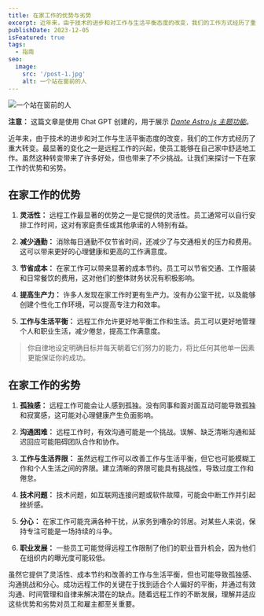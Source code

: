 ```yaml
---
title: 在家工作的优势与劣势
excerpt: 近年来，由于技术的进步和对工作与生活平衡态度的改变，我们的工作方式经历了重大转变。最显著的变化之一是远程工作的兴起，使员工能够在自己家中舒适地工作。
publishDate: 2023-12-05
isFeatured: true
tags:
  - 指南
seo:
  image:
    src: '/post-1.jpg'
    alt: 一个站在窗前的人
---
```


![一个站在窗前的人](/post-1.jpg)

**注意：** 这篇文章是使用 Chat GPT 创建的，用于展示 _[Dante Astro.js 主题功能](https://justgoodui.com/astro-themes/dante/)_。

近年来，由于技术的进步和对工作与生活平衡态度的改变，我们的工作方式经历了重大转变。最显著的变化之一是远程工作的兴起，使员工能够在自己家中舒适地工作。虽然这种转变带来了许多好处，但也带来了不少挑战。让我们来探讨一下在家工作的优势和劣势。

## 在家工作的优势

1. **灵活性：** 远程工作最显著的优势之一是它提供的灵活性。员工通常可以自行安排工作时间，这对有家庭责任或其他承诺的人特别有益。

2. **减少通勤：** 消除每日通勤不仅节省时间，还减少了与交通相关的压力和费用。这可以带来更好的心理健康和更高的工作满意度。

3. **节省成本：** 在家工作可以带来显著的成本节约。员工可以节省交通、工作服装和日常餐饮的费用，这对他们的整体财务状况有积极影响。

4. **提高生产力：** 许多人发现在家工作时更有生产力。没有办公室干扰，以及能够创建个性化工作环境，可以提高专注力和效率。

5. **工作与生活平衡：** 远程工作允许更好地平衡工作和生活。员工可以更好地管理个人和职业生活，减少倦怠，提高工作满意度。

> 你自律地设定明确目标并每天朝着它们努力的能力，将比任何其他单一因素更能保证你的成功。

## 在家工作的劣势

1. **孤独感：** 远程工作可能会让人感到孤独。没有同事和面对面互动可能导致孤独和寂寞感，这可能对心理健康产生负面影响。

2. **沟通困难：** 远程工作时，有效沟通可能是一个挑战。误解、缺乏清晰沟通和延迟回应可能阻碍团队合作和协作。

3. **工作与生活界限：** 虽然远程工作可以改善工作与生活平衡，但它也可能模糊工作和个人生活之间的界限。建立清晰的界限可能具有挑战性，导致过度工作和倦怠。

4. **技术问题：** 技术问题，如互联网连接问题或软件故障，可能会中断工作并引起挫折感。

5. **分心：** 在家工作可能充满各种干扰，从家务到嘈杂的邻居。对某些人来说，保持专注可能是一场持续的斗争。

6. **职业发展：** 一些员工可能觉得远程工作限制了他们的职业晋升机会，因为他们在组织内的曝光度可能较低。


虽然它提供了灵活性、成本节约和改善的工作与生活平衡，但也可能导致孤独感、沟通挑战和分心。成功远程工作的关键在于找到适合个人偏好的平衡，并通过有效沟通、时间管理和自律来解决潜在的缺点。随着远程工作的不断发展，理解并适应这些优势和劣势对员工和雇主都至关重要。